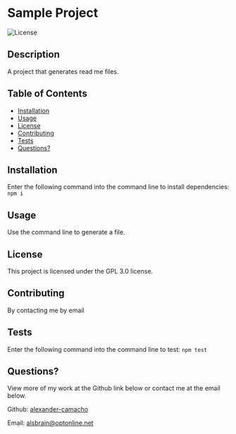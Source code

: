 # Sample Project

![License](https://img.shields.io/badge/license-GPL%203.0-lightblue.svg)

## Description
A project that generates read me files.

## Table of Contents
- [Installation](#installation)        
- [Usage](#usage)           
- [License](#license)
- [Contributing](#contributing)
- [Tests](#tests)
- [Questions?](#questions)
           
## Installation
Enter the following command into the command line to install dependencies: ```npm i```

## Usage
Use the command line to generate a file.

## License
This project is licensed under the GPL 3.0 license.

## Contributing
By contacting me by email

## Tests
Enter the following command into the command line to test: ```npm test```
           
## Questions?

View more of my work at the Github link below or contact me at the email below.

Github: [alexander-camacho](https://github.com/alexander-camacho)

Email: alsbrain@optonline.net